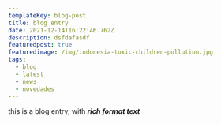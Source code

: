 ```yaml
---
templateKey: blog-post
title: blog entry
date: 2021-12-14T16:22:46.762Z
description: dsfdafasdf
featuredpost: true
featuredimage: /img/indonesia-toxic-children-pollution.jpg
tags:
  - blog
  - latest
  - news
  - novedades
---
```

this is a blog entry, with ***rich format text***